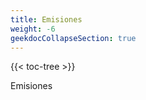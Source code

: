 ```yaml
---
title: Emisiones
weight: -6
geekdocCollapseSection: true
---
```


<!-- spellchecker-disable -->

{{< toc-tree >}}

<!-- spellchecker-enable -->


Emisiones
